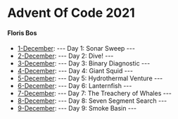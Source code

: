 # Advent Of Code 2021
#### Floris Bos

- [1-December]:   --- Day 1: Sonar Sweep             ---
- [2-December]:   --- Day 2: Dive!                   ---
- [3-December]:   --- Day 3: Binary Diagnostic       ---
- [4-December]:   --- Day 4: Giant Squid             ---
- [5-December]:   --- Day 5: Hydrothermal Venture    ---
- [6-December]:   --- Day 6: Lanternfish             ---
- [7-December]:   --- Day 7: The Treachery of Whales ---
- [8-December]:   --- Day 8: Seven Segment Search    ---
- [9-December]:   --- Day 9: Smoke Basin             ---
 
[1-December]: https://github.com/BluntKatana/AdventOfCode/tree/1-December
[2-December]: https://github.com/BluntKatana/AdventOfCode/tree/2-December
[3-December]: https://github.com/BluntKatana/AdventOfCode/tree/3-December
[4-December]: https://github.com/BluntKatana/AdventOfCode/tree/4-December
[5-December]: https://github.com/BluntKatana/AdventOfCode/tree/5-December
[6-December]: https://github.com/BluntKatana/AdventOfCode/tree/6-December
[7-December]: https://github.com/BluntKatana/AdventOfCode/tree/7-December
[8-December]: https://github.com/BluntKatana/AdventOfCode/tree/8-December
[9-December]: https://github.com/BluntKatana/AdventOfCode/tree/9-December
[10-December]: https://github.com/BluntKatana/AdventOfCode/tree/10-December
[11-December]: https://github.com/BluntKatana/AdventOfCode/tree/11-December
[12-December]: https://github.com/BluntKatana/AdventOfCode/tree/12-December
[13-December]: https://github.com/BluntKatana/AdventOfCode/tree/13-December
[14-December]: https://github.com/BluntKatana/AdventOfCode/tree/14-December
[15-December]: https://github.com/BluntKatana/AdventOfCode/tree/15-December
[16-December]: https://github.com/BluntKatana/AdventOfCode/tree/16-December
[17-December]: https://github.com/BluntKatana/AdventOfCode/tree/17-December
[18-December]: https://github.com/BluntKatana/AdventOfCode/tree/18-December
[19-December]: https://github.com/BluntKatana/AdventOfCode/tree/19-December
[20-December]: https://github.com/BluntKatana/AdventOfCode/tree/20-December
[21-December]: https://github.com/BluntKatana/AdventOfCode/tree/21-December
[22-December]: https://github.com/BluntKatana/AdventOfCode/tree/22-December
[23-December]: https://github.com/BluntKatana/AdventOfCode/tree/23-December
[24-December]: https://github.com/BluntKatana/AdventOfCode/tree/24-December
[25-December]: https://github.com/BluntKatana/AdventOfCode/tree/25-December
